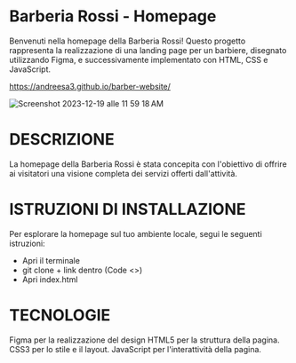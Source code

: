 # Barberia Rossi - Homepage

Benvenuti nella homepage della Barberia Rossi! 
Questo progetto rappresenta la realizzazione di una landing page per un barbiere, disegnato utilizzando Figma, e successivamente implementato con HTML, CSS e JavaScript.

https://andreesa3.github.io/barber-website/

![Screenshot 2023-12-19 alle 11 59 18 AM](https://github.com/andreesa3/barber-website/assets/90782556/c2579898-3771-4c6a-b64f-4d897aeb1c29)


# DESCRIZIONE

La homepage della Barberia Rossi è stata concepita con l'obiettivo di offrire ai visitatori una visione completa dei servizi offerti dall'attività.


# ISTRUZIONI DI INSTALLAZIONE

Per esplorare la homepage sul tuo ambiente locale, segui le seguenti istruzioni:
- Apri il terminale
- git clone + link dentro (Code <>)
- Apri index.html

# TECNOLOGIE

Figma per la realizzazione del design
HTML5 per la struttura della pagina.
CSS3 per lo stile e il layout.
JavaScript per l'interattività della pagina.
